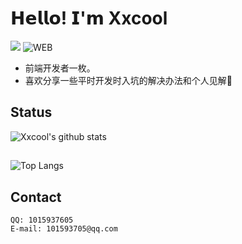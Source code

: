 # 𝗛𝗲𝗹𝗹𝗼! 𝗜'𝗺 Xxcool
[![](https://img.shields.io/badge/-@Xxcool-%23181717?style=flat-square&logo=github)](https://github.com/Xxcool)
![WEB](https://img.shields.io/badge/-WEB-black)

- 前端开发者一枚。
- 喜欢分享一些平时开发时入坑的解决办法和个人见解🧐

## Status

![Xxcool's github stats](https://github-readme-stats.vercel.app/api?username=Xxcool&show_icons=true&theme=algolia)

##
![Top Langs](https://github-readme-stats.vercel.app/api/top-langs/?username=Xxcool&layout=compact&theme=algolia)

## Contact

    QQ: 1015937605
    E-mail: 101593705@qq.com
